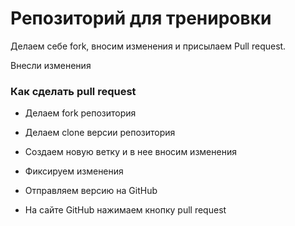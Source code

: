 # Репозиторий для тренировки

Делаем себе fork, вносим изменения и присылаем Pull request.

Внесли изменения 

### Как сделать pull request 

* Делаем fork репозитория

* Делаем clone версии репозитория

* Создаем новую ветку и в нее вносим изменения

* Фиксируем изменения 

* Отправляем версию на GitHub

* На сайте GitHub нажимаем кнопку pull request
